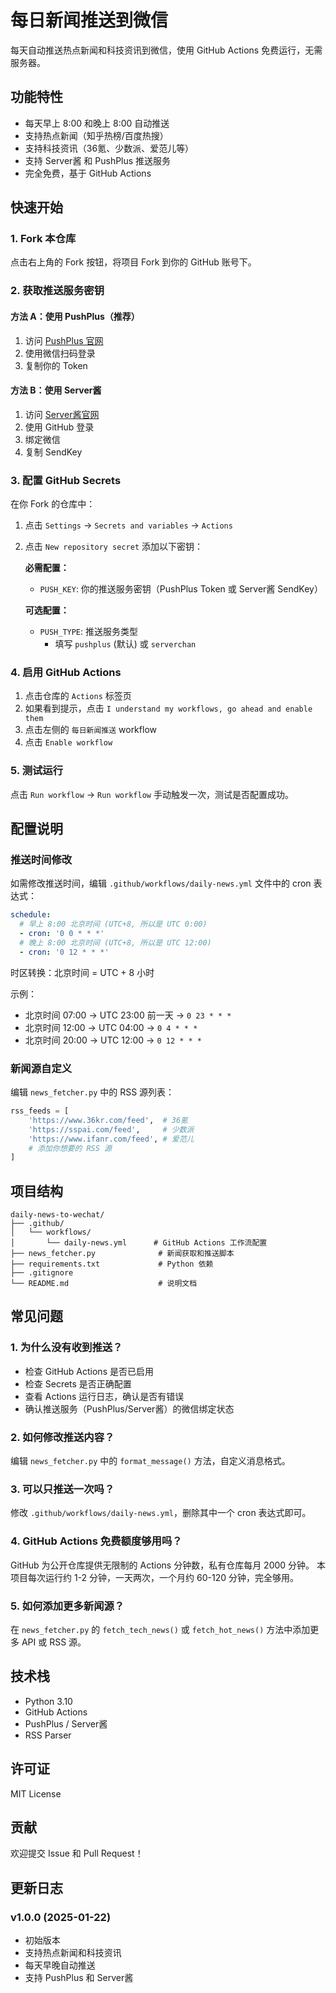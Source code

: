 # 每日新闻推送到微信

每天自动推送热点新闻和科技资讯到微信，使用 GitHub Actions 免费运行，无需服务器。

## 功能特性

- 每天早上 8:00 和晚上 8:00 自动推送
- 支持热点新闻（知乎热榜/百度热搜）
- 支持科技资讯（36氪、少数派、爱范儿等）
- 支持 Server酱 和 PushPlus 推送服务
- 完全免费，基于 GitHub Actions

## 快速开始

### 1. Fork 本仓库

点击右上角的 Fork 按钮，将项目 Fork 到你的 GitHub 账号下。

### 2. 获取推送服务密钥

#### 方法 A：使用 PushPlus（推荐）

1. 访问 [PushPlus 官网](http://www.pushplus.plus/)
2. 使用微信扫码登录
3. 复制你的 Token

#### 方法 B：使用 Server酱

1. 访问 [Server酱官网](https://sct.ftqq.com/)
2. 使用 GitHub 登录
3. 绑定微信
4. 复制 SendKey

### 3. 配置 GitHub Secrets

在你 Fork 的仓库中：

1. 点击 `Settings` → `Secrets and variables` → `Actions`
2. 点击 `New repository secret` 添加以下密钥：

   **必需配置：**
   - `PUSH_KEY`: 你的推送服务密钥（PushPlus Token 或 Server酱 SendKey）

   **可选配置：**
   - `PUSH_TYPE`: 推送服务类型
     - 填写 `pushplus` (默认) 或 `serverchan`

### 4. 启用 GitHub Actions

1. 点击仓库的 `Actions` 标签页
2. 如果看到提示，点击 `I understand my workflows, go ahead and enable them`
3. 点击左侧的 `每日新闻推送` workflow
4. 点击 `Enable workflow`

### 5. 测试运行

点击 `Run workflow` → `Run workflow` 手动触发一次，测试是否配置成功。

## 配置说明

### 推送时间修改

如需修改推送时间，编辑 `.github/workflows/daily-news.yml` 文件中的 cron 表达式：

```yaml
schedule:
  # 早上 8:00 北京时间 (UTC+8, 所以是 UTC 0:00)
  - cron: '0 0 * * *'
  # 晚上 8:00 北京时间 (UTC+8, 所以是 UTC 12:00)
  - cron: '0 12 * * *'
```

时区转换：北京时间 = UTC + 8 小时

示例：
- 北京时间 07:00 → UTC 23:00 前一天 → `0 23 * * *`
- 北京时间 12:00 → UTC 04:00 → `0 4 * * *`
- 北京时间 20:00 → UTC 12:00 → `0 12 * * *`

### 新闻源自定义

编辑 `news_fetcher.py` 中的 RSS 源列表：

```python
rss_feeds = [
    'https://www.36kr.com/feed',  # 36氪
    'https://sspai.com/feed',     # 少数派
    'https://www.ifanr.com/feed', # 爱范儿
    # 添加你想要的 RSS 源
]
```

## 项目结构

```
daily-news-to-wechat/
├── .github/
│   └── workflows/
│       └── daily-news.yml      # GitHub Actions 工作流配置
├── news_fetcher.py              # 新闻获取和推送脚本
├── requirements.txt             # Python 依赖
├── .gitignore
└── README.md                    # 说明文档
```

## 常见问题

### 1. 为什么没有收到推送？

- 检查 GitHub Actions 是否已启用
- 检查 Secrets 是否正确配置
- 查看 Actions 运行日志，确认是否有错误
- 确认推送服务（PushPlus/Server酱）的微信绑定状态

### 2. 如何修改推送内容？

编辑 `news_fetcher.py` 中的 `format_message()` 方法，自定义消息格式。

### 3. 可以只推送一次吗？

修改 `.github/workflows/daily-news.yml`，删除其中一个 cron 表达式即可。

### 4. GitHub Actions 免费额度够用吗？

GitHub 为公开仓库提供无限制的 Actions 分钟数，私有仓库每月 2000 分钟。
本项目每次运行约 1-2 分钟，一天两次，一个月约 60-120 分钟，完全够用。

### 5. 如何添加更多新闻源？

在 `news_fetcher.py` 的 `fetch_tech_news()` 或 `fetch_hot_news()` 方法中添加更多 API 或 RSS 源。

## 技术栈

- Python 3.10
- GitHub Actions
- PushPlus / Server酱
- RSS Parser

## 许可证

MIT License

## 贡献

欢迎提交 Issue 和 Pull Request！

## 更新日志

### v1.0.0 (2025-01-22)
- 初始版本
- 支持热点新闻和科技资讯
- 每天早晚自动推送
- 支持 PushPlus 和 Server酱
